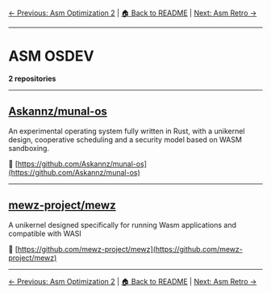 [← Previous: Asm Optimization 2](asm-optimization-2.txt) | [🏠 Back to README](../README.md) | [Next: Asm Retro →](asm-retro.txt)

---

# ASM OSDEV

**2 repositories**

---

## [Askannz/munal-os](https://github.com/Askannz/munal-os)

An experimental operating system fully written in Rust, with a unikernel design, cooperative scheduling and a security model based on WASM sandboxing.

🔗 [https://github.com/Askannz/munal-os](https://github.com/Askannz/munal-os)

---

## [mewz-project/mewz](https://github.com/mewz-project/mewz)

A unikernel designed specifically for running Wasm applications and compatible with WASI

🔗 [https://github.com/mewz-project/mewz](https://github.com/mewz-project/mewz)

---


[← Previous: Asm Optimization 2](asm-optimization-2.txt) | [🏠 Back to README](../README.md) | [Next: Asm Retro →](asm-retro.txt)
